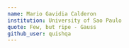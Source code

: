 ```yaml
---
name: Mario Gavidia Calderon 
institution: University of Sao Paulo
quote: Few, but ripe - Gauss
github_user: quishqa
---
```

